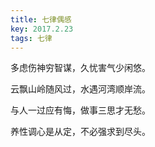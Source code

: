 ```yaml
---
title: 七律偶感
key: 2017.2.23
tags: 七律
---
```


多虑伤神穷智谋，久忧害气少闲悠。

云飘山岭随风过，水遇河湾顺岸流。

与人一过应有悔，做事三思才无愁。

养性调心是从定，不必强求到尽头。

</br>

